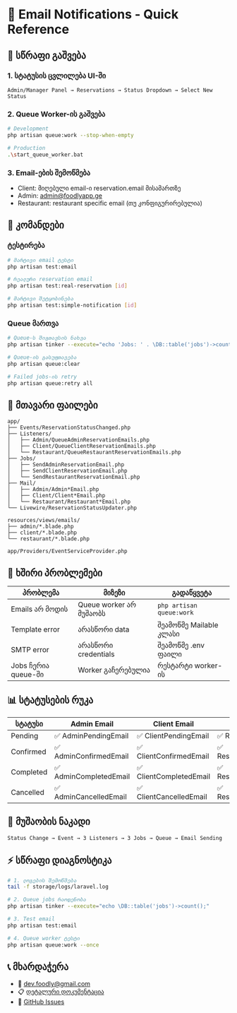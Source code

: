 # 📧 Email Notifications - Quick Reference

## 🚀 სწრაფი გაშვება

### 1. სტატუსის ცვლილება UI-ში
```
Admin/Manager Panel → Reservations → Status Dropdown → Select New Status
```

### 2. Queue Worker-ის გაშვება
```bash
# Development
php artisan queue:work --stop-when-empty

# Production
.\start_queue_worker.bat
```

### 3. Email-ების შემოწმება
- Client: მიღებული email-ი reservation.email მისამართზე
- Admin: admin@foodlyapp.ge
- Restaurant: restaurant specific email (თუ კონფიგურირებულია)

## 🔧 კომანდები

### ტესტირება
```bash
# მარტივი email ტესტი
php artisan test:email

# რეალური reservation email
php artisan test:real-reservation [id]

# მარტივი შეტყობინება
php artisan test:simple-notification [id]
```

### Queue მართვა
```bash
# Queue-ს შიგთავსის ნახვა
php artisan tinker --execute="echo 'Jobs: ' . \DB::table('jobs')->count();"

# Queue-ის გასუფთავება
php artisan queue:clear

# Failed jobs-ის retry
php artisan queue:retry all
```

## 📁 მთავარი ფაილები

```
app/
├── Events/ReservationStatusChanged.php
├── Listeners/
│   ├── Admin/QueueAdminReservationEmails.php
│   ├── Client/QueueClientReservationEmails.php
│   └── Restaurant/QueueRestaurantReservationEmails.php
├── Jobs/
│   ├── SendAdminReservationEmail.php
│   ├── SendClientReservationEmail.php
│   └── SendRestaurantReservationEmail.php
├── Mail/
│   ├── Admin/Admin*Email.php
│   ├── Client/Client*Email.php
│   └── Restaurant/Restaurant*Email.php
└── Livewire/ReservationStatusUpdater.php

resources/views/emails/
├── admin/*.blade.php
├── client/*.blade.php
└── restaurant/*.blade.php

app/Providers/EventServiceProvider.php
```

## 🐛 ხშირი პრობლემები

| პრობლემა | მიზეზი | გადაწყვეტა |
|---------|--------|------------|
| Emails არ მოდის | Queue worker არ მუშაობს | `php artisan queue:work` |
| Template error | არასწორი data | შეამოწმე Mailable კლასი |
| SMTP error | არასწორი credentials | შეამოწმე .env ფაილი |
| Jobs ჩერია queue-ში | Worker გაჩერებულია | რესტარტი worker-ის |

## 📊 სტატუსების რუკა

| სტატუსი | Admin Email | Client Email | Restaurant Email |
|---------|-------------|--------------|------------------|
| Pending | ✅ AdminPendingEmail | ✅ ClientPendingEmail | ✅ RestaurantPendingEmail |
| Confirmed | ✅ AdminConfirmedEmail | ✅ ClientConfirmedEmail | ✅ RestaurantConfirmedEmail |
| Completed | ✅ AdminCompletedEmail | ✅ ClientCompletedEmail | ✅ RestaurantCompletedEmail |
| Cancelled | ✅ AdminCancelledEmail | ✅ ClientCancelledEmail | ✅ RestaurantCancelledEmail |

## 🔄 მუშაობის ნაკადი

```
Status Change → Event → 3 Listeners → 3 Jobs → Queue → Email Sending
```

## ⚡ სწრაფი დიაგნოსტიკა

```bash
# 1. ლოგების შემოწმება
tail -f storage/logs/laravel.log

# 2. Queue jobs რაოდენობა
php artisan tinker --execute="echo \DB::table('jobs')->count();"

# 3. Test email
php artisan test:email

# 4. Queue worker ტესტი
php artisan queue:work --once
```

## 📞 მხარდაჭერა

- 📧 dev.foodly@gmail.com
- 📋 [დეტალური დოკუმენტაცია](./RESERVATION_EMAIL_NOTIFICATIONS.md)
- 🔧 [GitHub Issues](https://github.com/david-gakhokia/api.foodlyapp.ge/issues)
